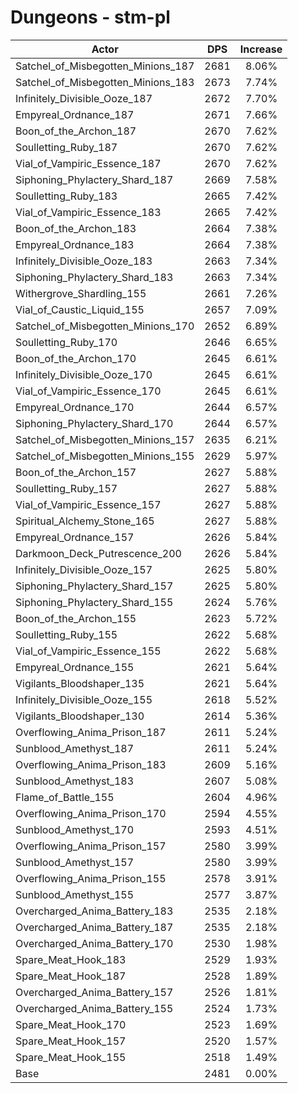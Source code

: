 # Dungeons - stm-pl
| Actor | DPS | Increase |
|---|:---:|:---:|
|Satchel_of_Misbegotten_Minions_187|2681|8.06%|
|Satchel_of_Misbegotten_Minions_183|2673|7.74%|
|Infinitely_Divisible_Ooze_187|2672|7.70%|
|Empyreal_Ordnance_187|2671|7.66%|
|Boon_of_the_Archon_187|2670|7.62%|
|Soulletting_Ruby_187|2670|7.62%|
|Vial_of_Vampiric_Essence_187|2670|7.62%|
|Siphoning_Phylactery_Shard_187|2669|7.58%|
|Soulletting_Ruby_183|2665|7.42%|
|Vial_of_Vampiric_Essence_183|2665|7.42%|
|Boon_of_the_Archon_183|2664|7.38%|
|Empyreal_Ordnance_183|2664|7.38%|
|Infinitely_Divisible_Ooze_183|2663|7.34%|
|Siphoning_Phylactery_Shard_183|2663|7.34%|
|Withergrove_Shardling_155|2661|7.26%|
|Vial_of_Caustic_Liquid_155|2657|7.09%|
|Satchel_of_Misbegotten_Minions_170|2652|6.89%|
|Soulletting_Ruby_170|2646|6.65%|
|Boon_of_the_Archon_170|2645|6.61%|
|Infinitely_Divisible_Ooze_170|2645|6.61%|
|Vial_of_Vampiric_Essence_170|2645|6.61%|
|Empyreal_Ordnance_170|2644|6.57%|
|Siphoning_Phylactery_Shard_170|2644|6.57%|
|Satchel_of_Misbegotten_Minions_157|2635|6.21%|
|Satchel_of_Misbegotten_Minions_155|2629|5.97%|
|Boon_of_the_Archon_157|2627|5.88%|
|Soulletting_Ruby_157|2627|5.88%|
|Vial_of_Vampiric_Essence_157|2627|5.88%|
|Spiritual_Alchemy_Stone_165|2627|5.88%|
|Empyreal_Ordnance_157|2626|5.84%|
|Darkmoon_Deck_Putrescence_200|2626|5.84%|
|Infinitely_Divisible_Ooze_157|2625|5.80%|
|Siphoning_Phylactery_Shard_157|2625|5.80%|
|Siphoning_Phylactery_Shard_155|2624|5.76%|
|Boon_of_the_Archon_155|2623|5.72%|
|Soulletting_Ruby_155|2622|5.68%|
|Vial_of_Vampiric_Essence_155|2622|5.68%|
|Empyreal_Ordnance_155|2621|5.64%|
|Vigilants_Bloodshaper_135|2621|5.64%|
|Infinitely_Divisible_Ooze_155|2618|5.52%|
|Vigilants_Bloodshaper_130|2614|5.36%|
|Overflowing_Anima_Prison_187|2611|5.24%|
|Sunblood_Amethyst_187|2611|5.24%|
|Overflowing_Anima_Prison_183|2609|5.16%|
|Sunblood_Amethyst_183|2607|5.08%|
|Flame_of_Battle_155|2604|4.96%|
|Overflowing_Anima_Prison_170|2594|4.55%|
|Sunblood_Amethyst_170|2593|4.51%|
|Overflowing_Anima_Prison_157|2580|3.99%|
|Sunblood_Amethyst_157|2580|3.99%|
|Overflowing_Anima_Prison_155|2578|3.91%|
|Sunblood_Amethyst_155|2577|3.87%|
|Overcharged_Anima_Battery_183|2535|2.18%|
|Overcharged_Anima_Battery_187|2535|2.18%|
|Overcharged_Anima_Battery_170|2530|1.98%|
|Spare_Meat_Hook_183|2529|1.93%|
|Spare_Meat_Hook_187|2528|1.89%|
|Overcharged_Anima_Battery_157|2526|1.81%|
|Overcharged_Anima_Battery_155|2524|1.73%|
|Spare_Meat_Hook_170|2523|1.69%|
|Spare_Meat_Hook_157|2520|1.57%|
|Spare_Meat_Hook_155|2518|1.49%|
|Base|2481|0.00%|
